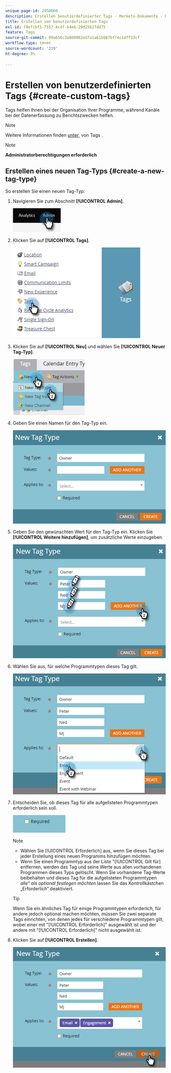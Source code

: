 ```yaml
---
unique-page-id: 2950660
description: Erstellen benutzerdefinierter Tags - Marketo-Dokumente - Produktdokumentation
title: Erstellen von benutzerdefinierten Tags
exl-id: f8efcbf5-7557-4cdf-b4e6-29d25b2fdd75
feature: Tags
source-git-commit: 09a656c3a0d0002edfa1a61b987bff4c1dff33cf
workflow-type: tm+mt
source-wordcount: '219'
ht-degree: 3%

---
```


# Erstellen von benutzerdefinierten Tags {#create-custom-tags}

Tags helfen Ihnen bei der Organisation Ihrer Programme, während Kanäle bei der Datenerfassung zu Berichtszwecken helfen.

>[!NOTE]
>
>Weitere Informationen finden [&#x200B; unter &#x200B;](/help/marketo/product-docs/core-marketo-concepts/programs/working-with-programs/understanding-tags.md) von Tags .

>[!NOTE]
>
>**Administratorberechtigungen erforderlich**

## Erstellen eines neuen Tag-Typs {#create-a-new-tag-type}

So erstellen Sie einen neuen Tag-Typ:

1. Navigieren Sie zum Abschnitt **[!UICONTROL Admin]**.

   ![](assets/create-custom-tags-1.png)

1. Klicken Sie auf **[!UICONTROL Tags]**.

   ![](assets/create-custom-tags-2.png)

1. Klicken Sie auf **[!UICONTROL Neu]** und wählen Sie **[!UICONTROL Neuer Tag-Typ]**.

   ![](assets/create-custom-tags-3.png)

1. Geben Sie einen Namen für den Tag-Typ ein.

   ![](assets/create-custom-tags-4.png)

1. Geben Sie den gewünschten Wert für den Tag-Typ ein. Klicken Sie **[!UICONTROL Weitere hinzufügen]**, um zusätzliche Werte einzugeben.

   ![](assets/create-custom-tags-5.png)

1. Wählen Sie aus, für welche Programmtypen dieses Tag gilt.

   ![](assets/create-custom-tags-6.png)

1. Entscheiden Sie, ob dieses Tag für alle aufgelisteten Programmtypen erforderlich sein soll.

   ![](assets/create-custom-tags-7.png)

   >[!NOTE]
   >
   >* Wählen Sie [!UICONTROL Erforderlich] aus, wenn Sie dieses Tag bei jeder Erstellung eines neuen Programms hinzufügen möchten.
   >* Wenn Sie einen Programmtyp aus der Liste &quot;[!UICONTROL Gilt für] entfernen, werden das Tag und seine Werte aus allen vorhandenen Programmen dieses Typs gelöscht. Wenn Sie vorhandene Tag-Werte beibehalten und dieses Tag für die aufgelisteten Programmtypen _alle“ als optional festlegen möchten_ lassen Sie das Kontrollkästchen „Erforderlich“ deaktiviert.

   >[!TIP]
   >
   >Wenn Sie ein ähnliches Tag für einige Programmtypen erforderlich, für andere jedoch optional machen möchten, müssen Sie zwei separate Tags einrichten, von denen jedes für verschiedene Programmtypen gilt, wobei einer mit &quot;[!UICONTROL Erforderlich]&quot; ausgewählt ist und der andere mit &quot;[!UICONTROL Erforderlich]&quot; nicht ausgewählt ist.

1. Klicken Sie auf **[!UICONTROL Erstellen]**.

   ![](assets/create-custom-tags-8.png)
